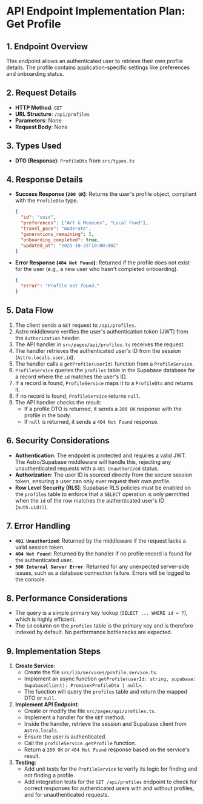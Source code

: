 # API Endpoint Implementation Plan: Get Profile

## 1. Endpoint Overview
This endpoint allows an authenticated user to retrieve their own profile details. The profile contains application-specific settings like preferences and onboarding status.

## 2. Request Details
- **HTTP Method**: `GET`
- **URL Structure**: `/api/profiles`
- **Parameters**: None
- **Request Body**: None

## 3. Types Used
- **DTO (Response)**: `ProfileDto` from `src/types.ts`

## 4. Response Details
- **Success Response (`200 OK`)**: Returns the user's profile object, compliant with the `ProfileDto` type.
  ```json
  {
    "id": "uuid",
    "preferences": ["Art & Museums", "Local Food"],
    "travel_pace": "moderate",
    "generations_remaining": 5,
    "onboarding_completed": true,
    "updated_at": "2025-10-25T10:00:00Z"
  }
  ```
- **Error Response (`404 Not Found`)**: Returned if the profile does not exist for the user (e.g., a new user who hasn't completed onboarding).
  ```json
  {
    "error": "Profile not found."
  }
  ```

## 5. Data Flow
1. The client sends a `GET` request to `/api/profiles`.
2. Astro middleware verifies the user's authentication token (JWT) from the `Authorization` header.
3. The API handler in `src/pages/api/profiles.ts` receives the request.
4. The handler retrieves the authenticated user's ID from the session (`Astro.locals.user.id`).
5. The handler calls a `getProfile(userId)` function from a `ProfileService`.
6. `ProfileService` queries the `profiles` table in the Supabase database for a record where the `id` matches the user's ID.
7. If a record is found, `ProfileService` maps it to a `ProfileDto` and returns it.
8. If no record is found, `ProfileService` returns `null`.
9. The API handler checks the result:
   - If a profile DTO is returned, it sends a `200 OK` response with the profile in the body.
   - If `null` is returned, it sends a `404 Not Found` response.

## 6. Security Considerations
- **Authentication**: The endpoint is protected and requires a valid JWT. The Astro/Supabase middleware will handle this, rejecting any unauthenticated requests with a `401 Unauthorized` status.
- **Authorization**: The user ID is sourced directly from the secure session token, ensuring a user can only ever request their own profile.
- **Row Level Security (RLS)**: Supabase RLS policies must be enabled on the `profiles` table to enforce that a `SELECT` operation is only permitted when the `id` of the row matches the authenticated user's ID (`auth.uid()`).

## 7. Error Handling
- **`401 Unauthorized`**: Returned by the middleware if the request lacks a valid session token.
- **`404 Not Found`**: Returned by the handler if no profile record is found for the authenticated user.
- **`500 Internal Server Error`**: Returned for any unexpected server-side issues, such as a database connection failure. Errors will be logged to the console.

## 8. Performance Considerations
- The query is a simple primary key lookup (`SELECT ... WHERE id = ?`), which is highly efficient.
- The `id` column on the `profiles` table is the primary key and is therefore indexed by default. No performance bottlenecks are expected.

## 9. Implementation Steps
1. **Create Service**:
   - Create the file `src/lib/services/profile.service.ts`.
   - Implement an async function `getProfile(userId: string, supabase: SupabaseClient): Promise<ProfileDto | null>`.
   - The function will query the `profiles` table and return the mapped DTO or `null`.
2. **Implement API Endpoint**:
   - Create or modify the file `src/pages/api/profiles.ts`.
   - Implement a handler for the `GET` method.
   - Inside the handler, retrieve the session and Supabase client from `Astro.locals`.
   - Ensure the user is authenticated.
   - Call the `profileService.getProfile` function.
   - Return a `200 OK` or `404 Not Found` response based on the service's result.
3. **Testing**:
   - Add unit tests for the `ProfileService` to verify its logic for finding and not finding a profile.
   - Add integration tests for the `GET /api/profiles` endpoint to check for correct responses for authenticated users with and without profiles, and for unauthenticated requests.
